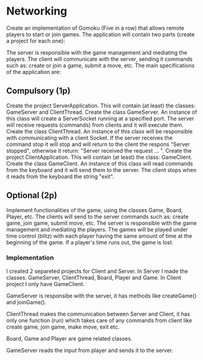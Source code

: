# Networking
Create an implementation of Gomoku (Five in a row) that allows remote players to start or join games. The application will contain two parts (create a project for each one):

The server is responsible with the game management and mediating the players.
The client will communicate with the server, sending it commands such as:
create or join a game,
submit a move, etc.
The main specifications of the application are:

## Compulsory (1p)

Create the project ServerApplication. This will contain (at least) the classes: GameServer and ClientThread.
Create the class GameServer. An instance of this class will create a ServerSocket running at a specified port. The server will receive requests (commands) from clients and it will execute them.
Create the class ClientThread. An instance of this class will be responsible with communicating with a client Socket. If the server receives the command stop it will stop and will return to the client the respons "Server stopped", otherwise it return: "Server received the request ... ".
Create the project ClientApplication. This will contain (at least) the class: GameClient.
Create the class GameClient. An instance of this class will read commands from the keyboard and it will send them to the server. The client stops when it reads from the keyboard the string "exit".

## Optional (2p)

Implement functionalities of the game, using the classes Game, Board, Player, etc.
The clients will send to the server commands such as: create game, join game, submit move, etc.
The server is responsible with the game management and mediating the players.
The games will be played under time control (blitz) with each player having the same amount of time at the beginning of the game. If a player's time runs out, the game is lost.

### Implementation

I created 2 separeted projects for Client and Server. In Server I made the classes: GameServer, ClientThread, Board, Player and Game. In Client project I only have GameClient.

GameServer is responsibe with the server, it has methods like createGame() and joinGame().

ClientThread makes the communication between Server and Client, it has only one function (run) which takes care of any commands from client like create game, join game, make move, exit etc.

Board, Game and Player are game related classes.

GameServer reads the input from player and sends it to the server.
